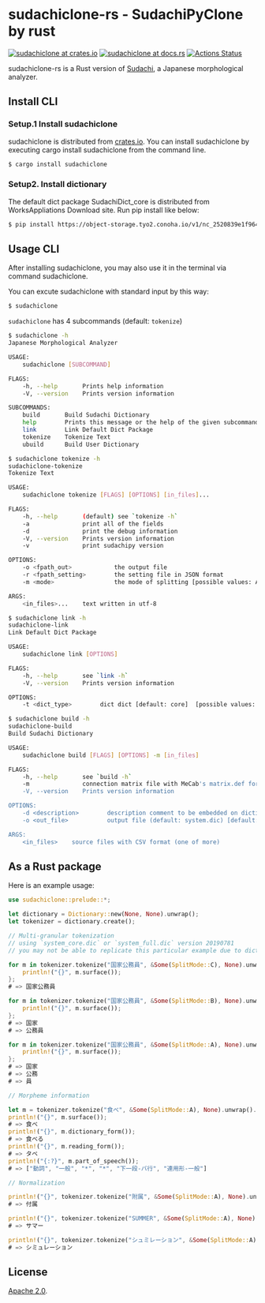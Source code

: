 # sudachiclone-rs - SudachiPyClone by rust

[![sudachiclone at crates.io](https://img.shields.io/crates/v/sudachiclone.svg)](https://crates.io/crates/sudachiclone)
[![sudachiclone at docs.rs](https://docs.rs/sudachiclone/badge.svg)](https://docs.rs/sudachiclone)
[![Actions Status](https://github.com/Yasu-umi/sudachiclone-rs/workflows/test/badge.svg)](https://github.com/Yasu-umi/sudachiclone-rs/actions)

sudachiclone-rs is a Rust version of [Sudachi](https://github.com/WorksApplications/sudachi), a Japanese morphological analyzer.

## Install CLI

### Setup.1 Install sudachiclone

sudachiclone is distributed from [crates.io](https://crates.io/crates/sudachiclone). You can install sudachiclone by executing cargo install sudachiclone from the command line.

```bash
$ cargo install sudachiclone
```

### Setup2. Install dictionary

The default dict package SudachiDict_core is distributed from WorksAppliations Download site. Run pip install like below:

```bash
$ pip install https://object-storage.tyo2.conoha.io/v1/nc_2520839e1f9641b08211a5c85243124a/sudachi/SudachiDict_core-20200127.tar.gz
```

## Usage CLI

After installing sudachiclone, you may also use it in the terminal via command sudachiclone.

You can excute sudachiclone with standard input by this way:

```bash
$ sudachiclone
```

`sudachiclone` has 4 subcommands (default: `tokenize`)

```bash
$ sudachiclone -h
Japanese Morphological Analyzer

USAGE:
    sudachiclone [SUBCOMMAND]

FLAGS:
    -h, --help       Prints help information
    -V, --version    Prints version information

SUBCOMMANDS:
    build       Build Sudachi Dictionary
    help        Prints this message or the help of the given subcommand(s)
    link        Link Default Dict Package
    tokenize    Tokenize Text
    ubuild      Build User Dictionary
```

```bash
$ sudachiclone tokenize -h
sudachiclone-tokenize
Tokenize Text

USAGE:
    sudachiclone tokenize [FLAGS] [OPTIONS] [in_files]...

FLAGS:
    -h, --help       (default) see `tokenize -h`
    -a               print all of the fields
    -d               print the debug information
    -V, --version    Prints version information
    -v               print sudachipy version

OPTIONS:
    -o <fpath_out>            the output file
    -r <fpath_setting>        the setting file in JSON format
    -m <mode>                 the mode of splitting [possible values: A, B, C]

ARGS:
    <in_files>...    text written in utf-8
```

```bash
$ sudachiclone link -h
sudachiclone-link
Link Default Dict Package

USAGE:
    sudachiclone link [OPTIONS]

FLAGS:
    -h, --help       see `link -h`
    -V, --version    Prints version information

OPTIONS:
    -t <dict_type>        dict dict [default: core]  [possible values: small, core, full]
```

```bash
$ sudachiclone build -h
sudachiclone-build
Build Sudachi Dictionary

USAGE:
    sudachiclone build [FLAGS] [OPTIONS] -m [in_files]

FLAGS:
    -h, --help       see `build -h`
    -m               connection matrix file with MeCab's matrix.def format
    -V, --version    Prints version information

OPTIONS:
    -d <description>        description comment to be embedded on dictionary [default: ]
    -o <out_file>           output file (default: system.dic) [default: system.dic]

ARGS:
    <in_files>    source files with CSV format (one of more)
```

## As a Rust package

Here is an example usage:

```rust
use sudachiclone::prelude::*;

let dictionary = Dictionary::new(None, None).unwrap();
let tokenizer = dictionary.create();

// Multi-granular tokenization
// using `system_core.dic` or `system_full.dic` version 20190781
// you may not be able to replicate this particular example due to dictionary you use

for m in tokenizer.tokenize("国家公務員", &Some(SplitMode::C), None).unwrap() {
    println!("{}", m.surface());
};
# => 国家公務員

for m in tokenizer.tokenize("国家公務員", &Some(SplitMode::B), None).unwrap() {
    println!("{}", m.surface());
};
# => 国家
# => 公務員

for m in tokenizer.tokenize("国家公務員", &Some(SplitMode::A), None).unwrap() {
    println!("{}", m.surface());
};
# => 国家
# => 公務
# => 員

// Morpheme information

let m = tokenizer.tokenize("食べ", &Some(SplitMode::A), None).unwrap().get(0).unwrap();
println!("{}", m.surface());
# => 食べ
println!("{}", m.dictionary_form());
# => 食べる
println!("{}", m.reading_form());
# => タベ
println!("{:?}", m.part_of_speech());
# => ["動詞", "一般", "*", "*", "下一段-バ行", "連用形-一般"]

// Normalization

println!("{}", tokenizer.tokenize("附属", &Some(SplitMode::A), None).unwrap().get(0).unwrap().normalized_form());
# => 付属

println!("{}", tokenizer.tokenize("SUMMER", &Some(SplitMode::A), None).unwrap().get(0).unwrap().normalized_form());
# => サマー

println!("{}", tokenizer.tokenize("シュミレーション", &Some(SplitMode::A), None).unwrap().get(0).unwrap().normalized_form());
# => シミュレーション
```

## License

[Apache 2.0](./LICENSE).
